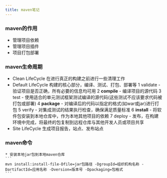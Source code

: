 ```yaml
---
title: maven笔记
---
```


### maven的作用
* 管理项目依赖
* 管理项目插件
* 项目打包部署

### maven生命周期
* Clean LifeCycle 在进行真正的构建之前进行一些清理工作
* Default LifeCycle 构建的核心部分，编译、测试、打包、部署等
	1 validate - 验证项目是否正确，所有必要的信息均可用
	2 **compile** - 编译项目的源代码
	3 test - 使用适合的单元测试框架测试编译的源代码(这些测试不应该要求代码被打包或部署)
	4 **package** - 对编译后的代码以指定的格式(如war或jar)进行打包 
	5 verify - 对集成测试的结果执行检查，确保满足质量标准
	6 **install** - 将软件包安装到本地仓库中，作为本地其他项目的依赖
	7 deploy - 发布，在构建环境中完成，将最终的包复制到远程仓库与其他开发人员或项目共享
* Site LifeCycle 生成项目报告，站点、发布站点
 
### maven命令
	* 安装本地jar包到本地maven仓库
	```
	mvn install:install-file-Dfile=jar包路径 -DgroupId=组织机构名称 -DartifactId=应用名称 -Dversion=版本号 -Dpackaging=包格式
	```
